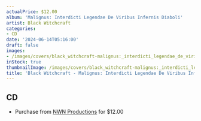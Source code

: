 ```yaml
---
actualPrice: $12.00
album: 'Malignus: Interdicti Legendae De Viribus Infernis Diaboli'
artist: Black Witchcraft
categories:
- CD
date: '2024-06-14T05:16:00'
draft: false
images:
- /images/covers/black_witchcraft-malignus:_interdicti_legendae_de_viribus_infernis_diaboli.jpg
inStock: true
thumbnailImage: /images/covers/black_witchcraft-malignus:_interdicti_legendae_de_viribus_infernis_diaboli-thumb.jpg
title: 'Black Witchcraft - Malignus: Interdicti Legendae De Viribus Infernis Diaboli'
---
```


## CD
* Purchase from [NWN Productions](http://shop.nwnprod.com/index.php?route=product/product&path=93&product_id=51239&sort=pd.name&order=ASC) for $12.00
